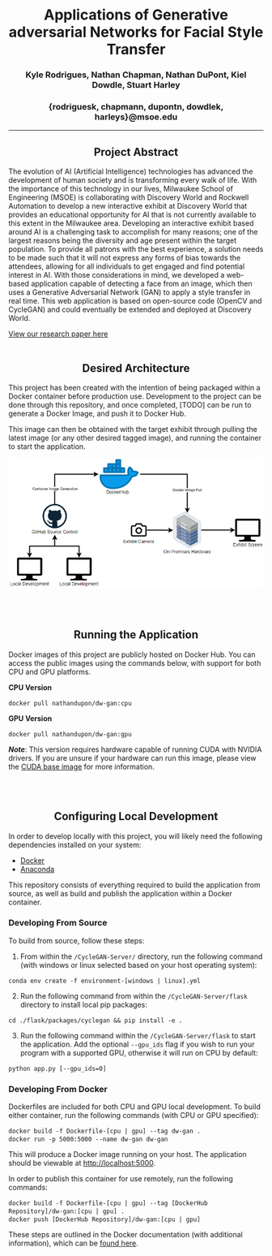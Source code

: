 # <center>Applications of Generative adversarial Networks for Facial Style Transfer</center>
### <center>Kyle Rodrigues, Nathan Chapman, Nathan DuPont, Kiel Dowdle, Stuart Harley</center>
### <center>{rodriguesk, chapmann, dupontn, dowdlek, harleys}@msoe.edu</center>

---

## <center>Project Abstract</center>

The evolution of AI (Artificial Intelligence) technologies has advanced the development of human society and is transforming every walk of life. With the importance of this technology in our lives, Milwaukee School of Engineering (MSOE) is collaborating with Discovery World and Rockwell Automation to develop a new interactive exhibit at Discovery World that provides an educational opportunity for AI that is not currently available to this extent in the Milwaukee area. Developing an interactive exhibit based around AI is a challenging task to accomplish for many reasons; one of the largest reasons being the diversity and age present within the target population. To provide all patrons with the best experience, a solution needs to be made such that it will not express any forms of bias towards the attendees, allowing for all individuals to get engaged and find potential interest in AI. With those considerations in mind, we developed a web-based application capable of detecting a face from an image, which then uses a Generative Adversarial Network (GAN) to apply a style transfer in real time. This web application is based on open-source code (OpenCV and CycleGAN) and could eventually be  extended and deployed at Discovery World. 

[View our research paper here](./resources/cs3310_group01_final-project.pdf)
<br><br>

## <center>Desired Architecture</center>

This project has been created with the intention of being packaged within a Docker container before production use. Development to the project can be done through this repository, and once completed, [TODO] can be run to generate a Docker Image, and push it to Docker Hub. 

This image can then be obtained with the target exhibit through pulling the latest image (or any other desired tagged image), and running the container to start the application.

![Production Architecture for Application Deployment](./resources/dw-gan-prod-architecture.png)

<br><br>

## <center>Running the Application</center>

Docker images of this project are publicly hosted on Docker Hub. You can access the public images using the commands below, with support for both CPU and GPU platforms.

**CPU Version**
```
docker pull nathandupon/dw-gan:cpu
```

**GPU Version**
```
docker pull nathandupon/dw-gan:gpu
```
***Note***: This version requires hardware capable of running CUDA with NVIDIA drivers. If you are unsure if your hardware can run this image, please view the [CUDA base image](https://hub.docker.com/r/nvidia/cuda) for more information.

<br><br>

## <center>Configuring Local Development</center>

In order to develop locally with this project, you will likely need the following dependencies installed on your system:
- [Docker](https://docs.docker.com/get-docker/)
- [Anaconda](https://www.anaconda.com/products/individual)

This repository consists of everything required to build the application from source, as well as build and publish the application within a Docker container. 

### Developing From Source

To build from source, follow these steps:

1. From within the `/CycleGAN-Server/` directory, run the following command (with windows or linux selected based on your host operating system):
```
conda env create -f environment-[windows | linux].yml
```
2. Run the following command from within the `/CycleGAN-Server/flask` directory to install local pip packages:
```
cd ./flask/packages/cyclegan && pip install -e .
```
3. Run the following command within the `/CycleGAN-Server/flask` to start the application. Add the optional `--gpu_ids` flag if you wish to run your program with a supported GPU, otherwise it will run on CPU by default:
```
python app.py [--gpu_ids=0]
```

### Developing From Docker

Dockerfiles are included for both CPU and GPU local development. To build either container, run the following commands (with CPU or GPU specified):

```
docker build -f Dockerfile-[cpu | gpu] --tag dw-gan .
docker run -p 5000:5000 --name dw-gan dw-gan
```

This will produce a Docker image running on your host. The application should be viewable at [http://localhost:5000](http://localhost:5000).

In order to publish this container for use remotely, run the following commands:

```
docker build -f Dockerfile-[cpu | gpu] --tag [DockerHub Repository]/dw-gan:[cpu | gpu] .
docker push [DockerHub Repository]/dw-gan:[cpu | gpu]
```

These steps are outlined in the Docker documentation (with additional information), which can be [found here](https://docs.docker.com/docker-hub/).


